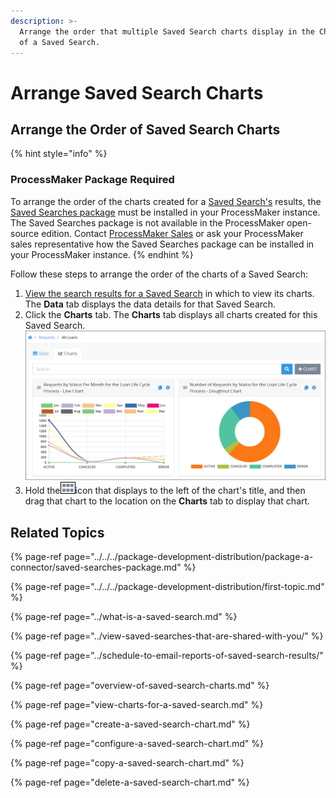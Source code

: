 ```yaml
---
description: >-
  Arrange the order that multiple Saved Search charts display in the Charts tab
  of a Saved Search.
---
```


# Arrange Saved Search Charts

## Arrange the Order of Saved Search Charts

{% hint style="info" %}
### ProcessMaker Package Required

To arrange the order of the charts created for a [Saved Search's](../what-is-a-saved-search.md) results, the [Saved Searches package](../../../package-development-distribution/package-a-connector/saved-searches-package.md) must be installed in your ProcessMaker instance. The Saved Searches package is not available in the ProcessMaker open-source edition. Contact [ProcessMaker Sales](mailto:sales@processmaker.com) or ask your ProcessMaker sales representative how the Saved Searches package can be installed in your ProcessMaker instance.
{% endhint %}

Follow these steps to arrange the order of the charts of a Saved Search:

1. [View the search results for a Saved Search](../view-saved-searches-that-are-shared-with-you/view-search-results-for-a-saved-search.md) in which to view its charts. The **Data** tab displays the data details for that Saved Search.
2. Click the **Charts** tab. The **Charts** tab displays all charts created for this Saved Search. ![](../../../.gitbook/assets/request-type-charts-tab-saved-search-package.png) 
3. Hold the![](../../../.gitbook/assets/arrange-move-chart-icon-saved-searches-package.png)icon that displays to the left of the chart's title, and then drag that chart to the location on the **Charts** tab to display that chart.

## Related Topics

{% page-ref page="../../../package-development-distribution/package-a-connector/saved-searches-package.md" %}

{% page-ref page="../../../package-development-distribution/first-topic.md" %}

{% page-ref page="../what-is-a-saved-search.md" %}

{% page-ref page="../view-saved-searches-that-are-shared-with-you/" %}

{% page-ref page="../schedule-to-email-reports-of-saved-search-results/" %}

{% page-ref page="overview-of-saved-search-charts.md" %}

{% page-ref page="view-charts-for-a-saved-search.md" %}

{% page-ref page="create-a-saved-search-chart.md" %}

{% page-ref page="configure-a-saved-search-chart.md" %}

{% page-ref page="copy-a-saved-search-chart.md" %}

{% page-ref page="delete-a-saved-search-chart.md" %}

